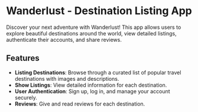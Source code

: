 # Wanderlust - Destination Listing App

Discover your next adventure with Wanderlust! This app allows users to explore beautiful destinations around the world, view detailed listings, authenticate their accounts, and share reviews.

## Features

- **Listing Destinations**: Browse through a curated list of popular travel destinations with images and descriptions.
- **Show Listings**: View detailed information for each destination.
- **User Authentication**: Sign up, log in, and manage your account securely.
- **Reviews**: Give and read reviews for each destination.
